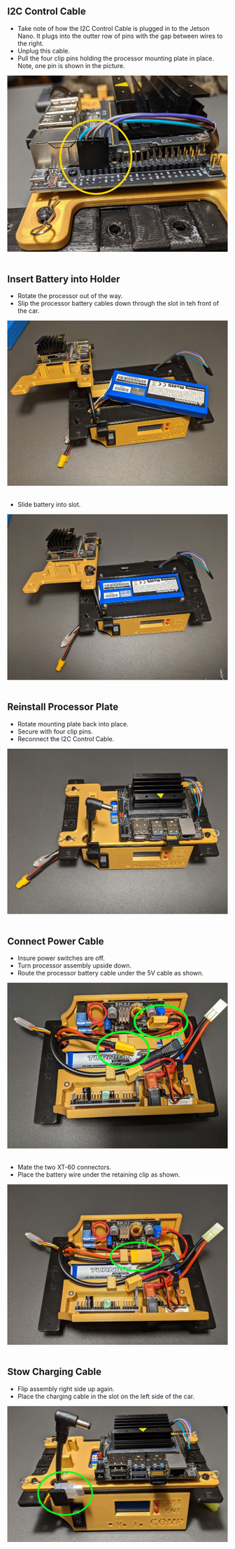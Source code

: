## I2C Control Cable

* Take note of how the I2C Control Cable is plugged in to the Jetson Nano.
It plugs into the outter row of pins with the gap between wires to the right.
* Unplug this cable.
* Pull the four clip pins holding the processor mounting plate in place.
Note, one pin is shown in the picture.

<div style="text-align:center"><img src="fa_img/I2C_CablePluggedIn.jpg" /></div>
<br>

## Insert Battery into Holder

* Rotate the processor out of the way.
* Slip the processor battery cables down through the slot in teh front of the car.

<div style="text-align:center"><img src="fa_img/ProcessorBatteryPlacement.jpg" /></div>
<br>

* Slide battery into slot.

<div style="text-align:center"><img src="fa_img/ProcessorBatteryInserted.jpg" /></div>
<br>

## Reinstall Processor Plate

* Rotate mounting plate back into place.
* Secure with four clip pins.
* Reconnect the I2C Control Cable.

<div style="text-align:center"><img src="fa_img/ProcessorBatteryMounted.jpg" /></div>
<br>

## Connect Power Cable

* Insure power switches are off.
* Turn processor assembly upside down.
* Route the processor battery cable under the 5V cable as shown.

<div style="text-align:center"><img src="fa_img/ProcessorBatteryConnectBegin.jpg" /></div>
<br>

* Mate the two XT-60 connectors.
* Place the battery wire under the retaining clip as shown.

<div style="text-align:center"><img src="fa_img/ProcessorBatteryConnected.jpg" /></div>
<br>

## Stow Charging Cable

* Flip assembly right side up again.
* Place the charging cable in the slot on the left side of the car.

<div style="text-align:center"><img src="fa_img/ProcessorChargingCableStowed.jpg" /></div>
<br>

